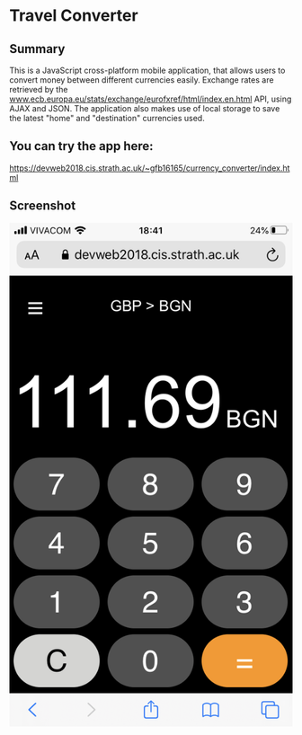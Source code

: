 # Travel Converter

## Summary
This is a JavaScript cross-platform mobile application, that allows users to convert money between different currencies easily. Exchange rates are retrieved by the www.ecb.europa.eu/stats/exchange/eurofxref/html/index.en.html API, using AJAX and JSON. The application also makes use of local storage to save the latest "home" and "destination" currencies used.

## You can try the app here:
https://devweb2018.cis.strath.ac.uk/~gfb16165/currency_converter/index.html

## Screenshot
<img src="Travel Converter.png" alt="Travel Converter">
